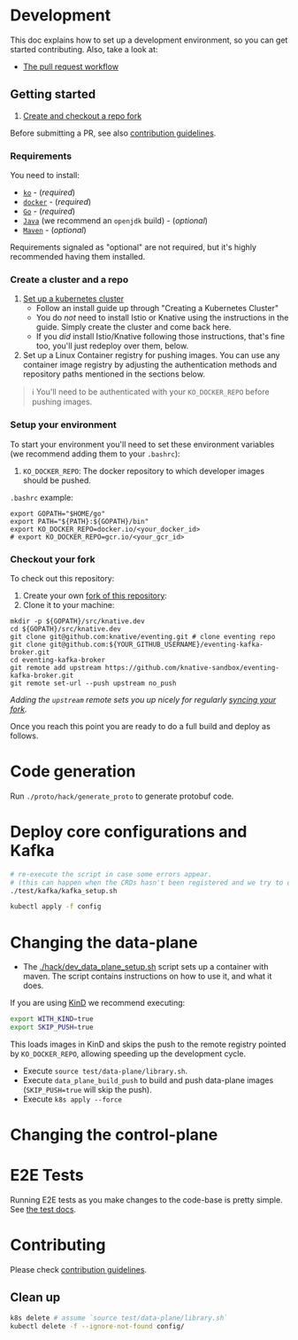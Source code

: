 # Development

This doc explains how to set up a development environment, so you can get started contributing.
Also, take a look at:

- [The pull request workflow](https://www.knative.dev/contributing/contributing/#pull-requests)

## Getting started

1. [Create and checkout a repo fork](#checkout-your-fork)

Before submitting a PR, see also [contribution guidelines](./CONTRIBUTING.md).

### Requirements

You need to install:

- [`ko`](https://github.com/google/ko) - (_required_)
- [`docker`](https://www.docker.com/) - (_required_)
- [`Go`](https://golang.org/) - (_required_)
- [`Java`](https://www.java.com/en/) (we recommend an `openjdk` build) - (_optional_)
- [`Maven`](https://maven.apache.org/) - (_optional_)

Requirements signaled as "optional" are not required, but it's highly recommended having them installed.

### Create a cluster and a repo

1. [Set up a kubernetes cluster](https://www.knative.dev/docs/install/)
   - Follow an install guide up through "Creating a Kubernetes Cluster"
   - You do _not_ need to install Istio or Knative using the instructions in the
     guide. Simply create the cluster and come back here.
   - If you _did_ install Istio/Knative following those instructions, that's
     fine too, you'll just redeploy over them, below.
1. Set up a Linux Container registry for pushing images. You can use any
   container image registry by adjusting the authentication methods and
   repository paths mentioned in the sections below.

> :information_source: You'll need to be authenticated with your
> `KO_DOCKER_REPO` before pushing images.

### Setup your environment

To start your environment you'll need to set these environment variables (we
recommend adding them to your `.bashrc`):

1. `KO_DOCKER_REPO`: The docker repository to which developer images should be pushed.

`.bashrc` example:

```shell
export GOPATH="$HOME/go"
export PATH="${PATH}:${GOPATH}/bin"
export KO_DOCKER_REPO=docker.io/<your_docker_id>
# export KO_DOCKER_REPO=gcr.io/<your_gcr_id>
```

### Checkout your fork

To check out this repository:

1. Create your own [fork of this repository](https://help.github.com/articles/fork-a-repo/):
1. Clone it to your machine:

```shell
mkdir -p ${GOPATH}/src/knative.dev
cd ${GOPATH}/src/knative.dev
git clone git@github.com:knative/eventing.git # clone eventing repo
git clone git@github.com:${YOUR_GITHUB_USERNAME}/eventing-kafka-broker.git
cd eventing-kafka-broker
git remote add upstream https://github.com/knative-sandbox/eventing-kafka-broker.git
git remote set-url --push upstream no_push
```

_Adding the `upstream` remote sets you up nicely for regularly
[syncing your fork](https://help.github.com/articles/syncing-a-fork/)._

Once you reach this point you are ready to do a full build and deploy as
follows.

# Code generation

Run `./proto/hack/generate_proto` to generate protobuf code.

# Deploy core configurations and Kafka

```bash
# re-execute the script in case some errors appear. 
# (this can happen when the CRDs hasn't been registered and we try to create a Kafka cluster)
./test/kafka/kafka_setup.sh 

kubectl apply -f config
```

# Changing the data-plane

- The [./hack/dev_data_plane_setup.sh](hack/dev_data_plane_setup.sh) script sets up a container with maven.
    The script contains instructions on how to use it, and what it does.
    
If you are using [KinD](https://kind.sigs.k8s.io/) we recommend executing:

```bash
export WITH_KIND=true
export SKIP_PUSH=true
```

This loads images in KinD and skips the push to the remote registry pointed by `KO_DOCKER_REPO`, allowing speeding up
the development cycle.
    
- Execute `source test/data-plane/library.sh`.
- Execute `data_plane_build_push` to build and push data-plane images (`SKIP_PUSH=true` will skip the push).
- Execute `k8s apply --force`

# Changing the control-plane

<!--- TODO add instruction for iterating on the control-plane --->

# E2E Tests

Running E2E tests as you make changes to the code-base is pretty simple. 
See [the test docs](./test/README.md).

# Contributing

Please check [contribution guidelines](./CONTRIBUTING.md).

## Clean up

<!--- TODO add instruction for clean up control-plane --->

```bash
k8s delete # assume `source test/data-plane/library.sh`
kubectl delete -f --ignore-not-found config/
```
